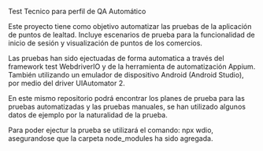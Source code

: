 Test Tecnico para perfil de QA Automático

Este proyecto tiene como objetivo automatizar las pruebas de la aplicación de puntos de lealtad. Incluye escenarios de prueba para la funcionalidad de inicio de sesión y visualización de puntos de los comercios.

Las pruebas han sido ejectuadas de forma automatica a través del framework test WebdriverIO y de la herramienta de automatización Appium. También utilizando un emulador de dispositivo Android (Android Studio), por medio
del driver UIAutomator 2.

En este mismo repositorio podrá encontrar los planes de prueba para las pruebas automatizadas y las pruebas manuales, se han utilizado algunos datos de ejemplo por la naturalidad de la prueba.

Para poder ejectur la prueba se utilizará el comando: npx wdio, asegurandose que la carpeta node_modules ha sido agregada. 
